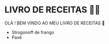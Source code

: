 # LIVRO DE RECEITAS :man_cook:

OLÁ ! BEM VINDO AO MEU LIVRO DE RECEITAS :wave:

- Strogonoff de frango
- Pavê

